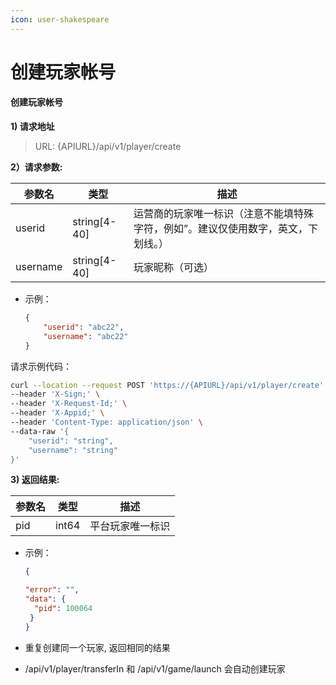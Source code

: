 ```yaml
---
icon: user-shakespeare
---
```


# 创建玩家帐号

#### 创建玩家帐号 <a href="#h3-u521bu5efau73a9u5bb6u5e10u53f7" id="h3-u521bu5efau73a9u5bb6u5e10u53f7"></a>

**1) 请求地址**

> URL: {APIURL}/api/v1/player/create

**2）请求参数:**

| 参数名      | 类型            | 描述                                        |
| -------- | ------------- | ----------------------------------------- |
| userid   | string\[4-40] | 运营商的玩家唯一标识（注意不能填特殊字符，例如”。建议仅使用数字，英文，下划线。） |
| username | string\[4-40] | 玩家昵称（可选）                                  |

* 示例：
  
  ```json
  {
      "userid": "abc22",
      "username": "abc22"
  }
  ```

请求示例代码：

```bash
curl --location --request POST 'https://{APIURL}/api/v1/player/create' \
--header 'X-Sign;' \
--header 'X-Request-Id;' \
--header 'X-Appid;' \
--header 'Content-Type: application/json' \
--data-raw '{
    "userid": "string",
    "username": "string"
}'
```

**3) 返回结果:**

| 参数名 | 类型    | 描述       |
| --- | ----- | -------- |
| pid | int64 | 平台玩家唯一标识 |

* 示例：
  
  ```json
  {
  
  "error": "",
  "data": {
    "pid": 100064
   }
  }
  ```

* 重复创建同一个玩家, 返回相同的结果

* /api/v1/player/transferIn 和 /api/v1/game/launch 会自动创建玩家
